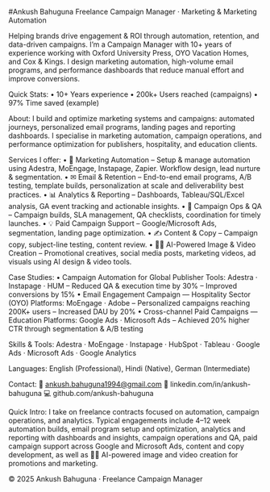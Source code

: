 #Ankush Bahuguna
Freelance Campaign Manager · Marketing & Marketing Automation

Helping brands drive engagement & ROI through automation, retention, and data-driven campaigns.
I’m a Campaign Manager with 10+ years of experience working with Oxford University Press, OYO Vacation Homes, and Cox & Kings. I design marketing automation, high-volume email programs, and performance dashboards that reduce manual effort and improve conversions.

Quick Stats:
•	10+ Years experience
•	200k+ Users reached (campaigns)
•	97% Time saved (example)

About:
I build and optimize marketing systems and campaigns: automated journeys, personalized email programs, landing pages and reporting dashboards. I specialise in marketing automation, campaign operations, and performance optimization for publishers, hospitality, and education clients.

Services I offer:
•	🤖 Marketing Automation – Setup & manage automation using Adestra, MoEngage, Instapage, Zapier. Workflow design, lead nurture & segmentation.
•	✉ Email & Retention – End-to-end email programs, A/B testing, template builds, personalization at scale and deliverability best practices.
•	📊 Analytics & Reporting – Dashboards, Tableau/SQL/Excel analysis, GA event tracking and actionable insights.
•	🧩 Campaign Ops & QA – Campaign builds, SLA management, QA checklists, coordination for timely launches.
•	💡 Paid Campaign Support – Google/Microsoft Ads, segmentation, landing page optimization.
•	✍ Content & Copy – Campaign copy, subject-line testing, content review.
•	📸🎥 AI-Powered Image & Video Creation – Promotional creatives, social media posts, marketing videos, ad visuals using AI design & video tools.

Case Studies:
•	Campaign Automation for Global Publisher
Tools: Adestra · Instapage · HUM
– Reduced QA & execution time by 30%
– Improved conversions by 15%
•	Email Engagement Campaign — Hospitality Sector (OYO)
Platforms: MoEngage · Adobe
– Personalized campaigns reaching 200K+ users
– Increased DAU by 20%
•	Cross-channel Paid Campaigns — Education
Platforms: Google Ads · Microsoft Ads
– Achieved 20% higher CTR through segmentation & A/B testing

Skills & Tools:
Adestra · MoEngage · Instapage · HubSpot · Tableau · Google Ads · Microsoft Ads · Google Analytics

Languages: English (Professional), Hindi (Native), German (Intermediate)

Contact:
📩 ankush.bahuguna1994@gmail.com
🔗 linkedin.com/in/ankush-bahuguna
💻 github.com/ankush-bahuguna

Quick Intro:
I take on freelance contracts focused on automation, campaign operations, and analytics. Typical engagements include 4–12 week automation builds, email program setup and optimization, analytics and reporting with dashboards and insights, campaign operations and QA, paid campaign support across Google and Microsoft Ads, content and copy development, as well as 📸🎥 AI-powered image and video creation for promotions and marketing.

© 2025 Ankush Bahuguna · Freelance Campaign Manager
